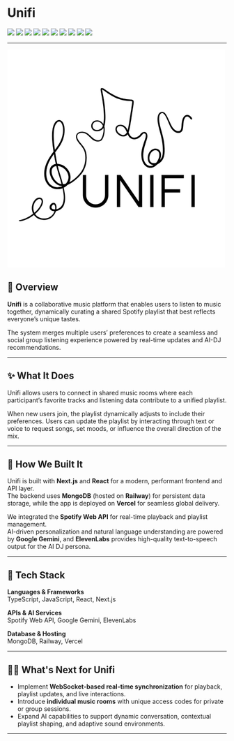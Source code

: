 # Unifi

<p align="left">
  <img src="https://img.shields.io/badge/JavaScript-F7DF1E?style=for-the-badge&logo=javascript&logoColor=black" />
  <img src="https://img.shields.io/badge/TypeScript-3178C6?style=for-the-badge&logo=typescript&logoColor=white" />
  <img src="https://img.shields.io/badge/React-20232A?style=for-the-badge&logo=react&logoColor=61DAFB" />
  <img src="https://img.shields.io/badge/Next.js-000000?style=for-the-badge&logo=nextdotjs&logoColor=white" />
  <img src="https://img.shields.io/badge/MongoDB-47A248?style=for-the-badge&logo=mongodb&logoColor=white" />
  <img src="https://img.shields.io/badge/Railway-0B0D0E?style=for-the-badge&logo=railway&logoColor=white" />
  <img src="https://img.shields.io/badge/Vercel-000000?style=for-the-badge&logo=vercel&logoColor=white" />
  <img src="https://img.shields.io/badge/Spotify-1DB954?style=for-the-badge&logo=spotify&logoColor=white" />
  <img src="https://img.shields.io/badge/Google%20Gemini-4285F4?style=for-the-badge&logo=google&logoColor=white" />
  <img src="https://img.shields.io/badge/ElevenLabs-FF6B00?style=for-the-badge&logoColor=white" />
</p>

---
![alt text](https://github.com/frankiscuwu/unifi/blob/main/public/logo.png?raw=true)

## 🚀 Overview

**Unifi** is a collaborative music platform that enables users to listen to music together, dynamically curating a shared Spotify playlist that best reflects everyone’s unique tastes. 

The system merges multiple users’ preferences to create a seamless and social group listening experience powered by real-time updates and AI-DJ recommendations.

---

## ✨ What It Does

Unifi allows users to connect in shared music rooms where each participant’s favorite tracks and listening data contribute to a unified playlist.  

When new users join, the playlist dynamically adjusts to include their preferences. Users can update the playlist by interacting through text or voice to request songs, set moods, or influence the overall direction of the mix.

---

## 🧩 How We Built It

Unifi is built with **Next.js** and **React** for a modern, performant frontend and API layer.  
The backend uses **MongoDB** (hosted on **Railway**) for persistent data storage, while the app is deployed on **Vercel** for seamless global delivery.  

We integrated the **Spotify Web API** for real-time playback and playlist management.  
AI-driven personalization and natural language understanding are powered by **Google Gemini**, and **ElevenLabs** provides high-quality text-to-speech output for the AI DJ persona.

---

## 🔧 Tech Stack


**Languages & Frameworks**  
TypeScript, JavaScript, React, Next.js  

**APIs & AI Services**  
Spotify Web API, Google Gemini, ElevenLabs  

**Database & Hosting**  
MongoDB, Railway, Vercel

---

## 🏃‍♂️ What's Next for Unifi

- Implement **WebSocket-based real-time synchronization** for playback, playlist updates, and live interactions.  
- Introduce **individual music rooms** with unique access codes for private or group sessions.  
- Expand AI capabilities to support dynamic conversation, contextual playlist shaping, and adaptive sound environments.

---



